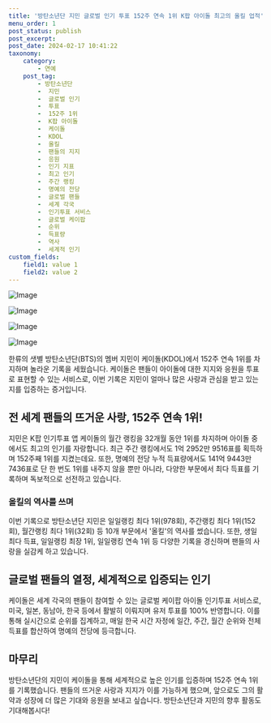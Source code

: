```yaml
---
title: '방탄소년단 지민 글로벌 인기 투표 152주 연속 1위 K팝 아이돌 최고의 올킬 업적'
menu_order: 1
post_status: publish
post_excerpt: 
post_date: 2024-02-17 10:41:22
taxonomy:
    category:
        - 연예
    post_tag:
        - 방탄소년단
        -  지민
        -  글로벌 인기
        -  투표
        -  152주 1위
        -  K팝 아이돌
        -  케이돌
        -  KDOL
        -  올킬
        -  팬들의 지지
        -  응원
        -  인기 지표
        -  최고 인기
        -  주간 랭킹
        -  명예의 전당
        -  글로벌 팬들
        -  세계 각국
        -  인기투표 서비스
        -  글로벌 케이팝
        -  순위
        -  득표량
        -  역사
        -  세계적 인기
custom_fields:
    field1: value 1
    field2: value 2
---
```


![Image](https://ssl.pstatic.net/mimgnews/image/108/2024/02/11/0003214197_001_20240211080701183.jpg?type=w540)

![Image](https://mimgnews.pstatic.net/image/108/2024/02/11/0003214197_002_20240211080701229.jpg?type=w540)

![Image](https://ssl.pstatic.net/mimgnews/image/108/2024/02/11/0003214197_003_20240211080701408.jpg?type=w540)

![Image](https://mimgnews.pstatic.net/image/108/2024/02/11/0003214197_004_20240211080701652.jpg?type=w540)

한류의 샛별 방탄소년단(BTS)의 멤버 지민이 케이돌(KDOL)에서 152주 연속 1위를 차지하며 놀라운 기록을 세웠습니다. 케이돌은 팬들이 아이돌에 대한 지지와 응원을 투표로 표현할 수 있는 서비스로, 이번 기록은 지민이 얼마나 많은 사랑과 관심을 받고 있는지를 입증하는 증거입니다.
## 전 세계 팬들의 뜨거운 사랑, 152주 연속 1위!
지민은 K팝 인기투표 앱 케이돌의 월간 랭킹을 32개월 동안 1위를 차지하며 아이돌 중에서도 최고의 인기를 자랑합니다. 최근 주간 랭킹에서도 1억 2952만 9516표를 획득하며 152주째 1위를 지켰는데요. 또한, 명예의 전당 누적 득표량에서도 141억 9443만 7436표로 단 한 번도 1위를 내주지 않을 뿐만 아니라, 다양한 부문에서 최다 득표를 기록하며 독보적으로 선전하고 있습니다.
### 올킬의 역사를 쓰며
이번 기록으로 방탄소년단 지민은 일일랭킹 최다 1위(978회), 주간랭킹 최다 1위(152회), 월간랭킹 최다 1위(32회) 등 10개 부문에서 '올킬'의 역사를 썼습니다. 또한, 생일 최다 득표, 일일랭킹 최장 1위, 일일랭킹 연속 1위 등 다양한 기록을 경신하며 팬들의 사랑을 실감케 하고 있습니다.
## 글로벌 팬들의 열정, 세계적으로 입증되는 인기
케이돌은 세계 각국의 팬들이 참여할 수 있는 글로벌 케이팝 아이돌 인기투표 서비스로, 미국, 일본, 동남아, 한국 등에서 활발히 이뤄지며 유저 투표를 100% 반영합니다. 이를 통해 실시간으로 순위를 집계하고, 매일 한국 시간 자정에 일간, 주간, 월간 순위와 전체 득표를 합산하여 명예의 전당에 등극합니다.
## 마무리
방탄소년단의 지민이 케이돌을 통해 세계적으로 높은 인기를 입증하며 152주 연속 1위를 기록했습니다. 팬들의 뜨거운 사랑과 지지가 이를 가능하게 했으며, 앞으로도 그의 활약과 성장에 더 많은 기대와 응원을 보내고 싶습니다. 방탄소년단과 지민의 향후 활동도 기대해봅시다!
